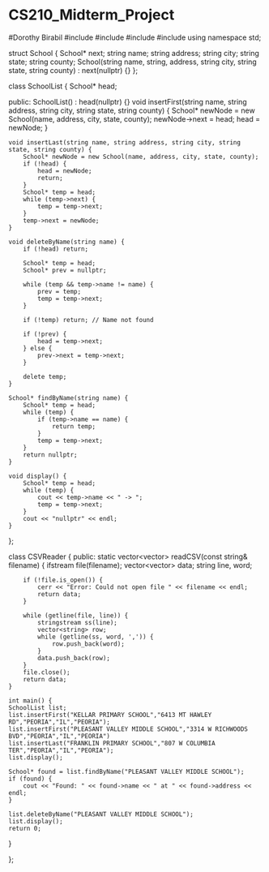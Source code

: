 # CS210_Midterm_Project
#Dorothy Birabil
#include <iostream>
#include <fstream>
#include <sstream>
#include <vector>
using namespace std;

struct School
{
    School* next;
    string  name;
    string address;
    string  city;
    string  state;
    string  county;
    School(string name, string, address, string city, string state, string county) : next(nullptr) {}
};

class SchoolList
{
    School* head;

public:
    SchoolList() : head(nullptr) {}
void insertFirst(string name, string address, string city, string state, string county) {
        School* newNode = new School(name, address, city, state, county);
        newNode->next = head;
        head = newNode;
    }

    void insertLast(string name, string address, string city, string state, string county) {
        School* newNode = new School(name, address, city, state, county);
        if (!head) {
            head = newNode;
            return;
        }
        School* temp = head;
        while (temp->next) {
            temp = temp->next;
        }
        temp->next = newNode;
    }

    void deleteByName(string name) {
        if (!head) return;

        School* temp = head;
        School* prev = nullptr;

        while (temp && temp->name != name) {
            prev = temp;
            temp = temp->next;
        }

        if (!temp) return; // Name not found

        if (!prev) {
            head = temp->next;
        } else {
            prev->next = temp->next;
        }

        delete temp;
    }

    School* findByName(string name) {
        School* temp = head;
        while (temp) {
            if (temp->name == name) {
                return temp;
            }
            temp = temp->next;
        }
        return nullptr;
    }

    void display() {
        School* temp = head;
        while (temp) {
            cout << temp->name << " -> ";
            temp = temp->next;
        }
        cout << "nullptr" << endl;
    }
};

class CSVReader {
public:
    static vector<vector<string>> readCSV(const string& filename) {
        ifstream file(filename);
        vector<vector<string>> data;
        string line, word;

        if (!file.is_open()) {
            cerr << "Error: Could not open file " << filename << endl;
            return data;
        }

        while (getline(file, line)) {
            stringstream ss(line);
            vector<string> row;
            while (getline(ss, word, ',')) {
                row.push_back(word);
            }
            data.push_back(row);
        }
        file.close();
        return data;
    }

    int main() {
    SchoolList list;
    list.insertFirst("KELLAR PRIMARY SCHOOL","6413 MT HAWLEY RD","PEORIA","IL","PEORIA");
    list.insertFirst("PLEASANT VALLEY MIDDLE SCHOOL","3314 W RICHWOODS BVD","PEORIA","IL","PEORIA")
    list.insertLast("FRANKLIN PRIMARY SCHOOL","807 W COLUMBIA TER","PEORIA","IL","PEORIA");
    list.display();

    School* found = list.findByName("PLEASANT VALLEY MIDDLE SCHOOL");
    if (found) {
        cout << "Found: " << found->name << " at " << found->address << endl;
    }

    list.deleteByName("PLEASANT VALLEY MIDDLE SCHOOL");
    list.display();
    return 0;
}

};

